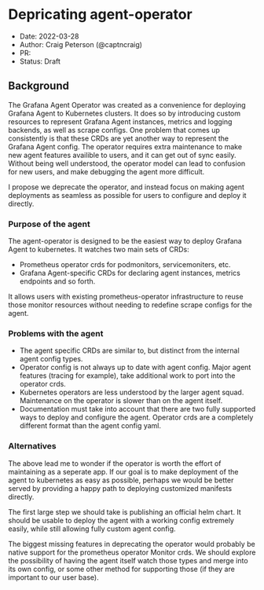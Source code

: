 # Depricating agent-operator

* Date: 2022-03-28
* Author: Craig Peterson (@captncraig)
* PR:
* Status: Draft

## Background

The Grafana Agent Operator was created as a convenience for deploying Grafana Agent to Kubernetes clusters. 
It does so by introducing custom resources to represent Grafana Agent instances, metrics and logging backends, as well as
scrape configs. One problem that comes up consistently is that these CRDs are yet another way to represent the Grafana Agent config. The operator
requires extra maintenance to make new agent features availible to users, and it can get out of sync easily. Without being well understood,
the operator model can lead to confusion for new users, and make debugging the agent more difficult.

I propose we deprecate the operator, and instead focus on making agent deployments as seamless as possible for users to configure and deploy it directly.

### Purpose of the agent

The agent-operator is designed to be the easiest way to deploy Grafana Agent to kubernetes. It watches two main sets of CRDs:

- Prometheus operator crds for podmonitors, servicemoniters, etc.
- Grafana Agent-specific CRDs for declaring agent instances, metrics endpoints and so forth.

It allows users with existing prometheus-operator infrastructure to reuse those monitor resources without needing to redefine scrape configs for the agent.

### Problems with the agent

- The agent specific CRDs are similar to, but distinct from the internal agent config types.
- Operator config is not always up to date with agent config. Major agent features (tracing for example), take additional work to port into the operator crds.
- Kubernetes operators are less understood by the larger agent squad. Maintenance on the operator is slower than on the agent itself.
- Documentation must take into account that there are two fully supported ways to deploy and configure the agent. Operator crds are a completely different format than the agent config yaml.

### Alternatives

The above lead me to wonder if the operator is worth the effort of maintaining as a seperate app. If our goal is to make deployment of the agent to kubernetes as easy as possible, perhaps we would be better served by providing a happy path to deploying customized manifests directly. 

The first large step we should take is publishing an official helm chart. It should be usable to deploy the agent with a working config extremely easily, while still allowing fully custom agent config.

The biggest missing features in deprecating the operator would probably be native support for the prometheus operator Monitor crds. We should explore the possibility of having the agent itself watch those types and merge into its own config, or some other method for supporting those (if they are important to our user base).